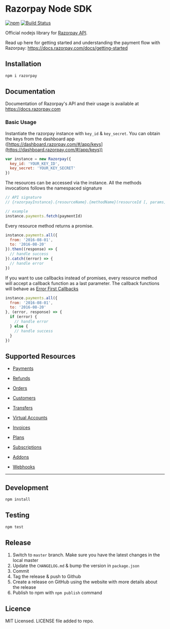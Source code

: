 # Razorpay Node SDK
[![npm](https://img.shields.io/npm/v/razorpay.svg?maxAge=2592000?style=flat-square)](https://www.npmjs.com/package/razorpay)
[![Build Status](https://travis-ci.org/razorpay/razorpay-node.svg?branch=master)](https://travis-ci.org/razorpay/razorpay-node)

Official nodejs library for [Razorpay API](https://docs.razorpay.com/docs/payments).

Read up here for getting started and understanding the payment flow with Razorpay: <https://docs.razorpay.com/docs/getting-started>

## Installation

```bash
npm i razorpay
```

## Documentation


Documentation of Razorpay's API and their usage is available at <https://docs.razorpay.com>


### Basic Usage

Instantiate the razorpay instance with `key_id` & `key_secret`. You can obtain the keys from the dashboard app ([https://dashboard.razorpay.com/#/app/keys](https://dashboard.razorpay.com/#/app/keys))

```js
var instance = new Razorpay({
  key_id: 'YOUR_KEY_ID',
  key_secret: 'YOUR_KEY_SECRET'
})
```

The resources can be accessed via the instance. All the methods invocations follows the namespaced signature

```js
// API signature
// {razorpayInstance}.{resourceName}.{methodName}(resourceId [, params])

// example
instance.payments.fetch(paymentId)
```

Every resource method returns a promise.

```js
instance.payments.all({
  from: '2016-08-01',
  to: '2016-08-20'
}).then((response) => {
  // handle success
}).catch((error) => {
  // handle error
})
```

If you want to use callbacks instead of promises, every resource method will accept a callback function as a last parameter. The callback functions will behave as [Error First Callbacks ](http://fredkschott.com/post/2014/03/understanding-error-first-callbacks-in-node-js/)

```js
instance.payments.all({
  from: '2016-08-01',
  to: '2016-08-20'
}, (error, response) => {
  if (error) {
    // handle error
  } else {
    // handle success
  }
})
```

## Supported Resources

- [Payments](https://github.com/razorpay/razorpay-node/wiki#payments)

- [Refunds](https://github.com/razorpay/razorpay-node/wiki#refunds)

- [Orders](https://github.com/razorpay/razorpay-node/wiki#orders)

- [Customers](https://github.com/razorpay/razorpay-node/wiki#customers)

- [Transfers](https://github.com/razorpay/razorpay-node/wiki#transfers)

- [Virtual Accounts](https://github.com/razorpay/razorpay-node/wiki#virtual-accounts)

- [Invoices](https://github.com/razorpay/razorpay-node/wiki#invoices)

- [Plans](https://github.com/razorpay/razorpay-node/wiki#plans)

- [Subscriptions](https://github.com/razorpay/razorpay-node/wiki#subscriptions)

- [Addons](https://github.com/razorpay/razorpay-node/wiki#addons)

- [Webhooks](https://github.com/razorpay/razorpay-node/wiki#webhooks)
---


## Development

```bash
npm install
```

## Testing

```bash
npm test
```

## Release

1. Switch to `master` branch. Make sure you have the latest changes in the local master
2. Update the `CHANGELOG.md` & bump the version in `package.json`
3. Commit
4. Tag the release & push to Github
5. Create a release on GitHub using the website with more details about the release
6. Publish to npm with `npm publish` command


## Licence

MIT Licensed. LICENSE file added to repo.

